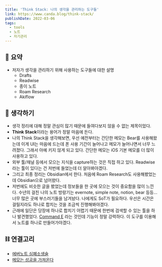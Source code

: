 ```yaml
---
title: 'Think Stack: 나의 생각을 관리하는 도구들'
link: https://www.canda.blog/think-stack/
publishDate: 2022-03-06
tags:
  - tools
  - 노트
  - 자기관리
---
```


## 📝 요약

- 저자가 생각을 관리하기 위해 사용하는 도구들에 대한 설명
  - Drafts
  - Readwise
  - 종이 노트
  - Roam Research
  - Akiflow

## 🤔 생각하기

- 생각 정리에 대해 정말 관심이 많기 때문에 들여다보지 않을 수 없는 제목이었다.
- **Think Stack**이라는 용어가 정말 마음에 든다.
- 나의 Think Stack을 생각해보면, 우선 예전부터는 간단한 메모는 Bear를 사용해왔는데 이게 UI는 마음에 드는데 폰 사용 기간이 늘어나고 메모가 늘어나면서 너무 느려졌다. 그래서 아예 키지 않게 되고 있다. 간단한 메모는 iOS 기본 메모를 더 많이 사용하고 있다.
- 외부 툴/채널 등에서 모으는 지식을 capture하는 것은 직접 하고 있다. Readwise라는 툴이 있다는 건 저번에 들었는데 더 알아봐야겠다.
- 그리고 최종 정리는 Obsidian에서 한다. 처음에 Roam Research도 사용해봤었는데 Obsidian으로 넘어왔다.
- 저번에도 비슷한 글을 봤었는데 정보들을 한 곳에 모으는 것이 중요함을 많이 느낀다. 수년의 걸친 나의 노트 방랑기는 evernote, simple note, notion, bear 등등... 너무 많은 곳에 부스러기들을 남겨놨다. 나에게도 SoT가 필요하다. 우선은 시간은 걸릴지라도 하나로 합치는 것을 조금씩 진행해봐야겠다.
- 근래에 일단은 당장에 하나로 합치기 어렵기 때문에 한번에 검색할 수 있는 툴을 하나 발견했었다. [Command E](https://getcommande.com/) 라는 것인데 기능이 정말 강력하다. 이 도구를 이용해서 노트를 하나로 만들어가야겠다.

## ⛓️ 연결고리

- [에버노트 심폐소생술](https://blog.naver.com/zklab/222351904746)
- [메모는 성공을 가져온다](../Life/memos-bring-success)
